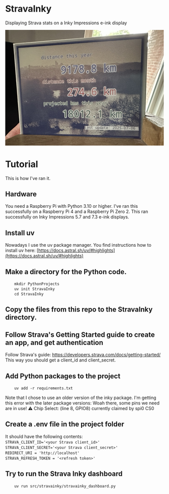 # StravaInky
Displaying Strava stats on a Inky Impressions e-ink display

![Action shot](IMG_1330b.jpg)

# Tutorial
This is how I've ran it.

## Hardware
You need a Raspberry Pi with Python 3.10 or higher.
I've ran this successfully on a Raspberry Pi 4 and a Raspberry Pi Zero 2.
This ran successfully on Inky Impressions 5.7 and 7.3 e-ink displays.

## Install uv
Nowadays I use the uv package manager.
You find instructions how to install uv here: [https://docs.astral.sh/uv/#highlights](https://docs.astral.sh/uv/#highlights)

## Make a directory for the Python code.

        mkdir PythonProjects
        uv init StravaInky
        cd StravaInky

## Copy the files from this repo to the StravaInky directory.

## Follow Strava's Getting Started guide to create an app, and get authentication
Follow Strava's guide: https://developers.strava.com/docs/getting-started/
This way you should get a client_id and client_secret.

## Add Python packages to the project
        uv add -r requirements.txt

Note that I chose to use an older version of the inky package. I'm getting this error with the later package versions:
        Woah there, some pins we need are in use!
        ⚠️   Chip Select: (line 8, GPIO8) currently claimed by spi0 CS0

## Create a .env file in the project folder
It should have the following contents:  
                `STRAVA_CLIENT_ID='<your Strava client_id>'`  
                `STRAVA_CLIENT_SECRET='<your Strava client_secret>'`  
                `REDIRECT_URI = 'http://localhost'`  
                `STRAVA_REFRESH_TOKEN = '<refresh token>'`  

## Try to run the Strava Inky dashboard

        uv run src/stravainky/stravainky_dashboard.py

